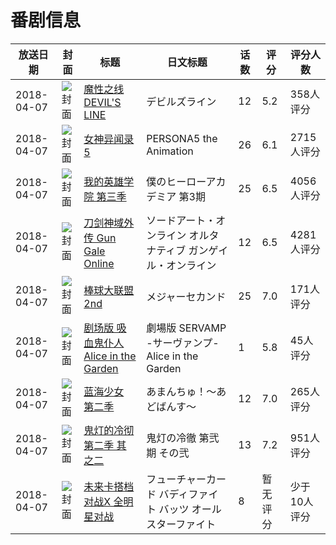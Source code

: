 # 番剧信息

|放送日期|封面|标题|日文标题|话数|评分|评分人数|
|---|---|---|---|---|---|---|
|2018-04-07|![封面](https://lain.bgm.tv/pic/cover/c/94/bc/219779_81F01.jpg)|[魔性之线DEVIL'S LINE](https://bangumi.tv/subject/219779)|デビルズライン|12|5.2|358人评分|
|2018-04-07|![封面](https://lain.bgm.tv/pic/cover/c/e9/da/221062_UxRu1.jpg)|[女神异闻录5](https://bangumi.tv/subject/221062)|PERSONA5 the Animation|26|6.1|2715人评分|
|2018-04-07|![封面](https://lain.bgm.tv/pic/cover/c/7e/2c/226677_z5K1m.jpg)|[我的英雄学院 第三季](https://bangumi.tv/subject/226677)|僕のヒーローアカデミア 第3期|25|6.5|4056人评分|
|2018-04-07|![封面](https://lain.bgm.tv/pic/cover/c/29/40/226750_3fW9q.jpg)|[刀剑神域外传 Gun Gale Online](https://bangumi.tv/subject/226750)|ソードアート・オンライン オルタナティブ ガンゲイル・オンライン|12|6.5|4281人评分|
|2018-04-07|![封面](https://lain.bgm.tv/pic/cover/c/c3/be/227739_q8BzT.jpg)|[棒球大联盟2nd](https://bangumi.tv/subject/227739)|メジャーセカンド|25|7.0|171人评分|
|2018-04-07|![封面](https://lain.bgm.tv/pic/cover/c/01/e0/229938_amig7.jpg)|[剧场版 吸血鬼仆人 Alice in the Garden](https://bangumi.tv/subject/229938)|劇場版 SERVAMP -サーヴァンプ- Alice in the Garden|1|5.8|45人评分|
|2018-04-07|![封面](https://lain.bgm.tv/pic/cover/c/d4/a2/229947_MmPMC.jpg)|[蓝海少女 第二季](https://bangumi.tv/subject/229947)|あまんちゅ！～あどばんす～|12|7.0|265人评分|
|2018-04-07|![封面](https://lain.bgm.tv/pic/cover/c/0f/22/234305_Lqyds.jpg)|[鬼灯的冷彻 第二季 其之二](https://bangumi.tv/subject/234305)|鬼灯の冷徹 第弐期 その弐|13|7.2|951人评分|
|2018-04-07|![封面](https://lain.bgm.tv/pic/cover/c/91/67/242454_N2E5w.jpg)|[未来卡搭档对战X 全明星对战](https://bangumi.tv/subject/242454)|フューチャーカード バディファイト バッツ オールスターファイト|8|暂无评分|少于10人评分|
